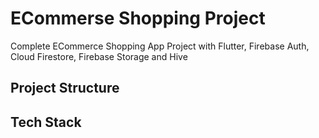 # ECommerse Shopping Project
Complete ECommerce Shopping App Project with Flutter, Firebase Auth, Cloud Firestore, Firebase Storage and Hive


## Project Structure

## Tech Stack


